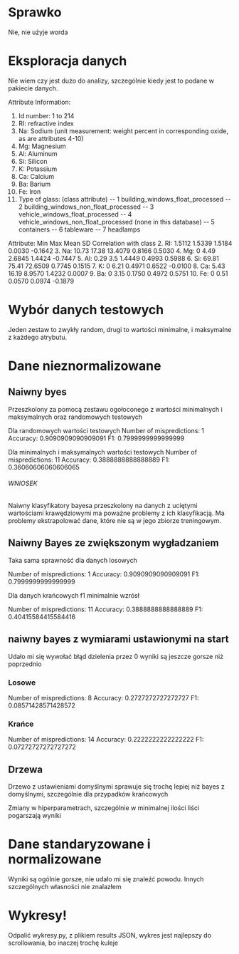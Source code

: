 # Sprawko

Nie, nie użyje worda

# Eksploracja danych

Nie wiem czy jest dużo do analizy, szczególnie kiedy jest to podane w pakiecie danych.

Attribute Information:

1. Id number: 1 to 214
2. RI: refractive index
3. Na: Sodium (unit measurement: weight percent in corresponding oxide, as
   are attributes 4-10)
4. Mg: Magnesium
5. Al: Aluminum
6. Si: Silicon
7. K: Potassium
8. Ca: Calcium
9. Ba: Barium
10. Fe: Iron
11. Type of glass: (class attribute)
    -- 1 building_windows_float_processed
    -- 2 building_windows_non_float_processed
    -- 3 vehicle_windows_float_processed
    -- 4 vehicle_windows_non_float_processed (none in this database)
    -- 5 containers
    -- 6 tableware
    -- 7 headlamps

Attribute:   Min     Max      Mean     SD      Correlation with class
 2. RI:       1.5112  1.5339   1.5184  0.0030  -0.1642
 3. Na:      10.73   17.38    13.4079  0.8166   0.5030
 4. Mg:       0       4.49     2.6845  1.4424  -0.7447
 5. Al:       0.29    3.5      1.4449  0.4993   0.5988
 6. Si:      69.81   75.41    72.6509  0.7745   0.1515
 7. K:        0       6.21     0.4971  0.6522  -0.0100
 8. Ca:       5.43   16.19     8.9570  1.4232   0.0007
 9. Ba:       0       3.15     0.1750  0.4972   0.5751
10. Fe:       0       0.51     0.0570  0.0974  -0.1879

# Wybór danych testowych

Jeden zestaw to zwykły random, drugi to wartości minimalne, i maksymalne z każdego atrybutu.

# Dane nieznormalizowane

## Naiwny byes

Przeszkolony za pomocą zestawu ogołoconego z wartości minimalnych i maksymalnych oraz randomowych testowych

Dla randomowych wartości testowych
Number of mispredictions: 1
Accuracy: 0.9090909090909091
F1: 0.7999999999999999

Dla minimalnych i maksymalnych wartości testowych
Number of mispredictions: 11
Accuracy: 0.3888888888888889
F1: 0.36060606060606065

###### WNIOSEK

Naiwny klasyfikatory bayesa przeszkolony na danych z uciętymi wartościami krawędziowymi ma poważne problemy z ich klasyfikacją. Ma problemy ekstrapolować dane, które nie są w jego zbiorze treningowym.

## Naiwny Bayes ze zwiększonym wygładzaniem

Taka sama sprawność dla danych losowych

Number of mispredictions: 1
Accuracy: 0.9090909090909091
F1: 0.7999999999999999

Dla danych krańcowych f1 minimalnie wzrósł

Number of mispredictions: 11
Accuracy: 0.3888888888888889
F1: 0.40415584415584416

## naiwny bayes z wymiarami ustawionymi na start

Udało mi się wywołać błąd dzielenia przez 0
wyniki są jeszcze gorsze niż poprzednio

### Losowe

Number of mispredictions: 8
Accuracy: 0.2727272727272727
F1: 0.08571428571428572

### Krańce

Number of mispredictions: 14
Accuracy: 0.2222222222222222
F1: 0.07272727272727272

## Drzewa

Drzewo z ustawieniami domyślnymi sprawuje się trochę lepiej niż bayes z domyślnymi, szczególnie dla przypadków krańcowych

Zmiany w hiperparametrach, szczególnie w minimalnej ilości liści pogarszają wyniki

# Dane standaryzowane i normalizowane

Wyniki są ogólnie gorsze, nie udało mi się znaleźć powodu. Innych szczególnych własności nie znalazłem


# Wykresy!

Odpalić wykresy.py, z plikiem results JSON, wykres jest najlepszy do scrollowania, bo inaczej trochę kuleje
